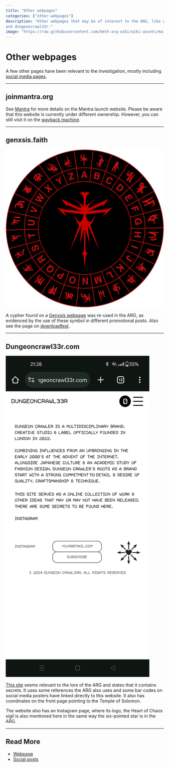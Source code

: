 ```yaml
---
title: "Other webpages"
categories: ["other-webpages"]
description: "Other webpages that may be of interest to the ARG, like genxsis.faith 
and dungeoncrawl33r."
image: "https://raw.githubusercontent.com/bmth-arg-wiki/wiki-assets/main/lore/genxsis.faith/cypher.png"
---
```

# Other webpages

A few other pages have been relevant to the investigation, mostly 
including [social media pages](socials).

***

## joinmantra.org

See [Mantra](lore/mantra) for more details on the Mantra launch website. Please be aware that this website is currently 
under different ownership. However, you can still visit it on the [wayback machine](https://web.archive.org/web/20240000000000*/joinmantra.org).

***

## genxsis.faith

![Cypher](https://raw.githubusercontent.com/bmth-arg-wiki/wiki-assets/main/lore/genxsis.faith/cypher.png)

A cypher found on a [Genxsis webpage](https://genxsis.faith) was re-used in the ARG, as evidenced 
by the use of these symbol in different promotional posts. Also see the 
page on [downloadfest](lore/downloadfest).

***

## Dungeoncrawl33r.com

![Secrets to be found (about me page)](https://raw.githubusercontent.com/bmth-arg-wiki/wiki-assets/main/other-webpages/dungeoncrawler_secretstobefound.jpg)

[This site](https://dungeoncrawl33r.com) seems relevant to the lore of the ARG and states that it contains secrets. 
It uses some references the ARG also uses and some bar codes on social media posters have linked 
directly to this website.
It also has coordinates on the front page pointing to the Temple of Solomon.

The website also has an Instagram page, where its logo, the Heart of Chaos sigil is also mentioned here in the 
same way the six-pointed star is in the ARG.

***

## Read More

- [Webpage](website/website)
- [Social posts](socials)